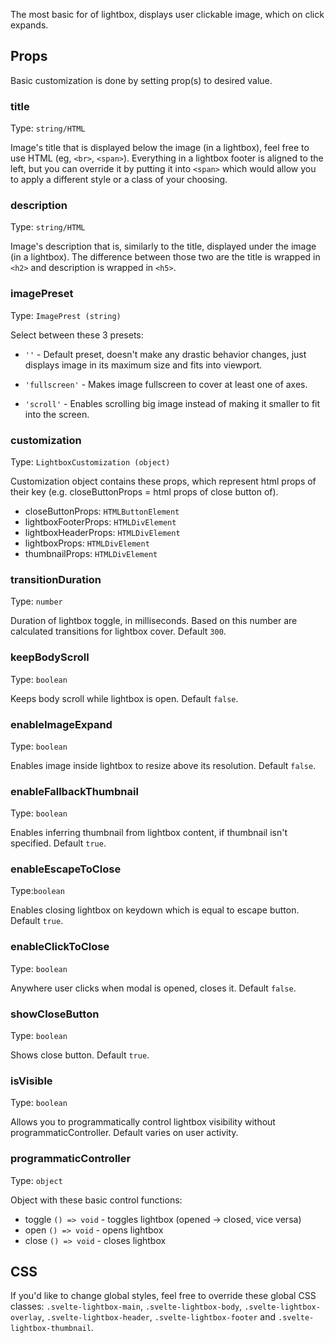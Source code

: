 The most basic for of lightbox, displays user clickable image, which on click expands.

## Props

Basic customization is done by setting prop(s) to desired value.

### title

Type: `string/HTML`

Image's title that is displayed below the image (in a lightbox), feel free to use HTML (eg, `<br>`, `<span>`). Everything
in a lightbox footer is aligned to the left, but you can override it by putting it into `<span>` which would allow you to
apply a different style or a class of your choosing.

### description

Type: `string/HTML`

Image's description that is, similarly to the title, displayed under the image (in a lightbox). The difference between
those two are the title is wrapped in `<h2>` and description is wrapped in `<h5>`.

### imagePreset

Type: `ImagePrest (string)`

Select between these 3 presets:

- `''` - Default preset, doesn't make any drastic behavior changes, just displays image in its maximum size and fits into viewport.

- `'fullscreen'` - Makes image fullscreen to cover at least one of axes.

- `'scroll'` - Enables scrolling big image instead of making it smaller to fit into the screen.


### customization

Type: `LightboxCustomization (object)`

Customization object contains these props, which represent html props of their key (e.g. closeButtonProps = html props of
close button of).

- closeButtonProps: `HTMLButtonElement`
- lightboxFooterProps: `HTMLDivElement`
- lightboxHeaderProps: `HTMLDivElement`
- lightboxProps: `HTMLDivElement`
- thumbnailProps: `HTMLDivElement`

### transitionDuration

Type: `number`

Duration of lightbox toggle, in milliseconds. Based on this number are calculated transitions for lightbox cover. Default
`300`.

### keepBodyScroll

Type: `boolean`

Keeps body scroll while lightbox is open. Default `false`.

### enableImageExpand

Type: `boolean`

Enables image inside lightbox to resize above its resolution. Default `false`.

### enableFallbackThumbnail

Type: `boolean`

Enables inferring thumbnail from lightbox content, if thumbnail isn't specified. Default `true`.

### enableEscapeToClose

Type:`boolean`

Enables closing lightbox on keydown which is equal to escape button. Default `true`.

### enableClickToClose

Type: `boolean`

Anywhere user clicks when modal is opened, closes it. Default `false`.

### showCloseButton

Type: `boolean`

Shows close button. Default `true`.

### isVisible

Type: `boolean`

Allows you to programmatically control lightbox visibility without programmaticController. Default varies on user activity.

### programmaticController

Type: `object`

Object with these basic control functions:

- toggle `() => void` - toggles lightbox (opened -> closed, vice versa)
- open `() => void` - opens lightbox
- close `() => void` - closes lightbox

## CSS

If you'd like to change global styles, feel free to override these global CSS classes: `.svelte-lightbox-main`,
`.svelte-lightbox-body`, `.svelte-lightbox-overlay`, `.svelte-lightbox-header`, `.svelte-lightbox-footer` and `.svelte-lightbox-thumbnail`.
